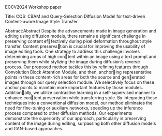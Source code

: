 ECCV2024 Workshop paper

Title: CQS: CBAM and Query-Selection Diffusion Model for text-driven Content-aware Image Style Transfer

Abstract:Abstract Despite the advancements made in image generation and editing using diffusion models, there remains a significant challenge in preserving content effectively during pixel deformation throughout style transfer. Content preservation is crucial for improving the usability of image editing tools.
One strategy to address this challenge involves determining areas of high content within an image using a text prompt and preserving them while stylizing the 
image during diffusion’s reverse process. Our proposed method tackles this by refining features through Convolution Block Attention Module, and then, anchoring representative points in these content-rich areas for both the source and generated images through our query selection module. We selectively focus on these 
anchor points to maintain more important features by those modules. Additionally, we utilize contrastive learning in a self-supervised manner to enhance content preservation while transferring style.
By integrating these techniques into a conventional diffusion model, our method eliminates the need for fine-tuning or auxiliary networks, speeding up 
the inference process compared to other diffusion methods. Our experiments demonstrate the superiority of our approach, particularly in preserving content of 
the image during editing, surpassing both other diffusion models and GAN-based approaches.

